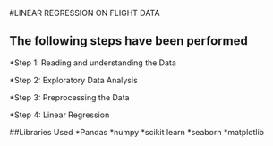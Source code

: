 #LINEAR REGRESSION ON FLIGHT DATA

## The following steps have been performed
*Step 1: Reading and understanding the Data

*Step 2: Exploratory Data Analysis

*Step 3: Preprocessing the Data

*Step 4: Linear Regression

##Libraries Used
*Pandas
*numpy
*scikit learn
*seaborn
*matplotlib
